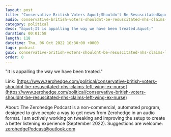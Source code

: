 ```yaml
---
layout: post
title: "Conservative British Voters &quot;Shouldn't Be Resuscitated&quot; By NHS, Claims Left-Wing Ex-Nurse"
audio: conservative-british-voters-shouldnt-be-resuscitated-nhs-claims-left-wing-ex-nurse-0
category: political
desc: "&quot;It is appalling the way we have been treated.&quot;"
duration: 00:01:58
length: 118
datetime: Thu, 06 Oct 2022 10:30:00 +0000
tags: podcast
guid: conservative-british-voters-shouldnt-be-resuscitated-nhs-claims-left-wing-ex-nurse-0
order: 0
---
```

&quot;It is appalling the way we have been treated.&quot;

Link: [https://www.zerohedge.com/political/conservative-british-voters-shouldnt-be-resuscitated-nhs-claims-left-wing-ex-nurse](https://www.zerohedge.com/political/conservative-british-voters-shouldnt-be-resuscitated-nhs-claims-left-wing-ex-nurse)

About: The Zerohedge Podcast is a non-commercial, automated program, designed to give people a way to get news from Zerohedge in an audio format.  I am actively working on tweaking and improving the setup to create a better listening experience (September 2022).  Suggestions are welcome: [zerohedgePodcast@outlook.com](mailto:zerohedgePodcast@outlook.com)